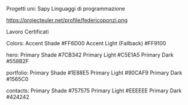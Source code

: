 Progetti uni:
Sapy
Linguaggi di programmazione

https://projecteuler.net/profile/federicoponzi.png

Lavoro
Certificati





Colors:
Accent Shade
#FF6D00
Accent Light (Fallback)
#FF9100

hero:
Primary Shade
#7CB342
Primary Light
#C5E1A5
Primary Dark
#558B2F

portfolio:
Primary Shade
#1E88E5
Primary Light
#90CAF9
Primary Dark
#1565C0

contacts:
Primary Shade
#757575
Primary Light
#EEEEEE
Primary Dark
#424242
